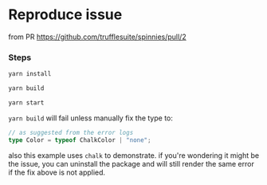 # Reproduce issue

from PR https://github.com/trufflesuite/spinnies/pull/2

### Steps

```bash
yarn install

yarn build

yarn start
```

`yarn build` will fail unless manually fix the type to:

```typescript
// as suggested from the error logs
type Color = typeof ChalkColor | "none";
```

also this example uses `chalk` to demonstrate. if you're wondering it might be the issue, you can uninstall the package and will still render the same error if the fix above is not applied.
